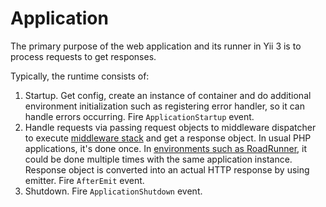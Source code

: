 # Application

The primary purpose of the web application and its runner in Yii 3 is to process requests to get responses.

Typically, the runtime consists of:

1. Startup. Get config, create an instance of container and do additional environment initialization
   such as registering error handler, so it can handle errors occurring. Fire `ApplicationStartup` event.
2. Handle requests via passing request objects to middleware dispatcher to execute [middleware stack](middleware.md) and
   get a response object. In usual PHP applications, it's done once. In [environments such as RoadRunner](../tutorial/using-with-event-loop.md),
   it could be done multiple times with the same application instance. Response object is converted into an actual HTTP response by using emitter.
   Fire `AfterEmit` event.
3. Shutdown. Fire `ApplicationShutdown` event.  
